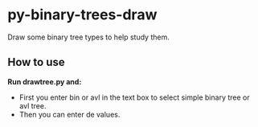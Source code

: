 # py-binary-trees-draw
Draw some binary tree types to help study them.

## How to use

**Run drawtree.py and:**

* First you enter bin or avl in the text box to select simple binary tree or avl tree. 
* Then you can enter de values.
